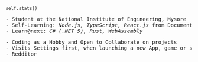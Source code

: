 <code>self.stats()</code>
<pre>
- Student at the National Institute of Engineering, Mysore
- Self-Learning: <i>Node.js, TypeScript, React.js</i> from Documentation
- Learn@next: <i>C# (.NET 5), Rust, WebAssembly</i>
</pre>
<pre>
- Coding as a Hobby and Open to Collaborate on projects
- Visits Settings first, when launching a new App, game or software
- Redditor
</Pre>

<!--
<details>
  <summary>Godzilla: The Revolution of Dogs🤣🤣🤣🤣.... Oh hello fella</summary>
  <p>Then the dog quickly and effectively bites the Massive Godzilla's Leg. It's enough to bring the Godzilla's Attention on the dog. For the massive size, It slowly pulls up leg from the ground and Just as effectively stomps on the dog.</p>
</details>
-->
